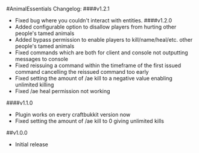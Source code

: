 #AnimalEssentials Changelog:
####v1.2.1
- Fixed bug where you couldn't interact with entities.
####v1.2.0
- Added configurable option to disallow players from hurting other people's tamed animals
- Added bypass permission to enable players to kill/name/heal/etc. other people's tamed animals
- Fixed commands which are both for client and console not outputting messages to console
- Fixed reissuing a command within the timeframe of the first issued command cancelling the reissued command too early
- Fixed setting the amount of /ae kill to a negative value enabling unlimited killing
- Fixed /ae heal permission not working

####v1.1.0
- Plugin works on every craftbukkit version now
- Fixed setting the amount of /ae kill to 0 giving unlimited kills

##v1.0.0
- Initial release
